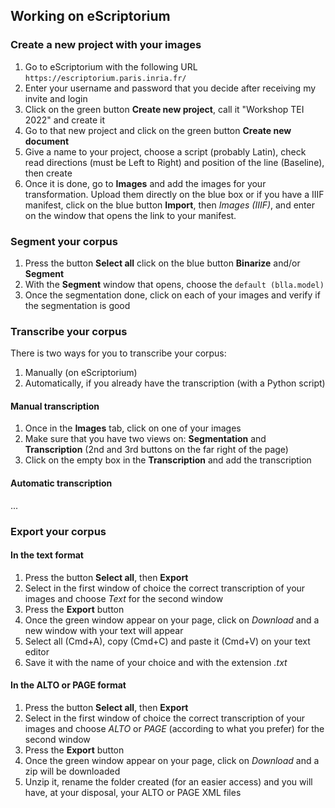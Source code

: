 ## Working on eScriptorium
### Create a new project with your images
1. Go to eScriptorium with the following URL ```https://escriptorium.paris.inria.fr/```
2. Enter your username and password that you decide after receiving my invite and login
3. Click on the green button __Create new project__, call it "Workshop TEI 2022" and create it
4. Go to that new project and click on the green button __Create new document__
5. Give a name to your project, choose a script (probably Latin), check read directions (must be Left to Right) and position of the line (Baseline), then create
6. Once it is done, go to __Images__ and add the images for your transformation. Upload them directly on the blue box or if you have a IIIF manifest, click on the blue button __Import__, then _Images (IIIF)_, and enter on the window that opens the link to your manifest.

### Segment your corpus
1. Press the button __Select all__ click on the blue button __Binarize__ and/or __Segment__
2. With the __Segment__ window that opens, choose the `default (blla.model)`
3. Once the segmentation done, click on each of your images and verify if the segmentation is good

### Transcribe your corpus
There is two ways for you to transcribe your corpus:  

1. Manually (on eScriptorium)
2. Automatically, if you already have the transcription (with a Python script)

#### Manual transcription
1. Once in the __Images__ tab, click on one of your images
2. Make sure that you have two views on: __Segmentation__ and __Transcription__ (2nd and 3rd buttons on the far right of the page)
3. Click on the empty box in the __Transcription__ and add the transcription

#### Automatic transcription
...

### Export your corpus
#### In the text format
1. Press the button __Select all__, then __Export__
2. Select in the first window of choice the correct transcription of your images and choose _Text_ for the second window
3. Press the __Export__ button
4. Once the green window appear on your page, click on _Download_ and a new window with your text will appear
5. Select all (Cmd+A), copy (Cmd+C) and paste it (Cmd+V) on your text editor 
6. Save it with the name of your choice and with the extension _.txt_

#### In the ALTO or PAGE format
1. Press the button __Select all__, then __Export__
2. Select in the first window of choice the correct transcription of your images and choose _ALTO_ or _PAGE_ (according to what you prefer) for the second window
3. Press the __Export__ button
4. Once the green window appear on your page, click on _Download_ and a zip will be downloaded
5. Unzip it, rename the folder created (for an easier access) and you will have, at your disposal, your ALTO or PAGE XML files